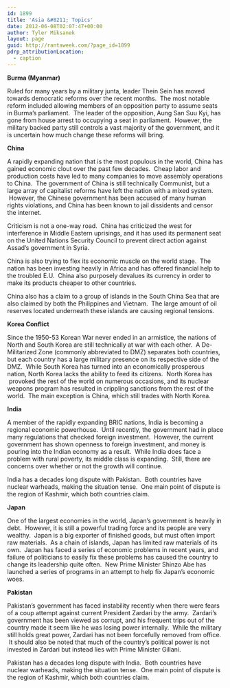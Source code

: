 ```yaml
---
id: 1899
title: 'Asia &#8211; Topics'
date: 2012-06-08T02:07:47+00:00
author: Tyler Miksanek
layout: page
guid: http://rantaweek.com/?page_id=1899
pdrp_attributionLocation:
  - caption
---
```

**Burma (Myanmar)**

Ruled for many years by a military junta, leader Thein Sein has moved towards democratic reforms over the recent months.  The most notable reform included allowing members of an opposition party to assume seats in Burma&#8217;s parliament.  The leader of the opposition, Aung San Suu Kyi, has gone from house arrest to occupying a seat in parliament.  However, the military backed party still controls a vast majority of the government, and it is uncertain how much change these reforms will bring.

**China**

A rapidly expanding nation that is the most populous in the world, China has gained economic clout over the past few decades.  Cheap labor and production costs have led to many companies to move assembly operations to China.  The government of China is still technically Communist, but a large array of capitalist reforms have left the nation with a mixed system.  However, the Chinese government has been accused of many human rights violations, and China has been known to jail dissidents and censor the internet.

Criticism is not a one-way road.  China has criticized the west for interference in Middle Eastern uprisings, and it has used its permanent seat on the United Nations Security Council to prevent direct action against Assad&#8217;s government in Syria.

China is also trying to flex its economic muscle on the world stage.  The nation has been investing heavily in Africa and has offered financial help to the troubled E.U.  China also purposely devalues its currency in order to make its products cheaper to other countries.

China also has a claim to a group of islands in the South China Sea that are also claimed by both the Philippines and Vietnam.  The large amount of oil reserves located underneath these islands are causing regional tensions.

**Korea Conflict**

Since the 1950-53 Korean War never ended in an armistice, the nations of North and South Korea are still technically at war with each other.  A De-Militarized Zone (commonly abbreviated to DMZ) separates both countries, but each country has a large military presence on its respective side of the DMZ.  While South Korea has turned into an economically prosperous nation, North Korea lacks the ability to feed its citizens.  North Korea has  provoked the rest of the world on numerous occasions, and its nuclear weapons program has resulted in crippling sanctions from the rest of the world.  The main exception is China, which still trades with North Korea.

**India**

A member of the rapidly expanding BRIC nations, India is becoming a regional economic powerhouse.  Until recently, the government had in place many regulations that checked foreign investment.  However, the current government has shown openness to foreign investment, and money is pouring into the Indian economy as a result.  While India does face a problem with rural poverty, its middle class is expanding.  Still, there are concerns over whether or not the growth will continue.

India has a decades long dispute with Pakistan.  Both countries have nuclear warheads, making the situation tense.  One main point of dispute is the region of Kashmir, which both countries claim.

**Japan**

One of the largest economies in the world, Japan&#8217;s government is heavily in debt.  However, it is still a powerful trading force and its people are very wealthy.  Japan is a big exporter of finished goods, but must often import raw materials.  As a chain of islands, Japan has limited raw materials of its own.  Japan has faced a series of economic problems in recent years, and failure of politicians to easily fix these problems has caused the country to change its leadership quite often.  New Prime Minister Shinzo Abe has launched a series of programs in an attempt to help fix Japan&#8217;s economic woes.

**Pakistan**

Pakistan&#8217;s government has faced instability recently when there were fears of a coup attempt against current President Zardari by the army.  Zardari&#8217;s government has been viewed as corrupt, and his frequent trips out of the country made it seem like he was losing power internally.  While the military still holds great power, Zardari has not been forcefully removed from office.  It should also be noted that much of the country&#8217;s political power is not invested in Zardari but instead lies with Prime Minister Gillani.

Pakistan has a decades long dispute with India.  Both countries have nuclear warheads, making the situation tense.  One main point of dispute is the region of Kashmir, which both countries claim.

&nbsp;

&nbsp;